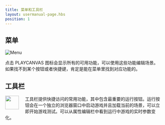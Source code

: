```yaml
---
title: 菜单和工具栏
layout: usermanual-page.hbs
position: 1
---
```


## 菜单

![Menu][1]

点击 PLAYCANVAS 图标会显示所有的可用功能，可以使用这些功能编辑场景。如果找不到某个按钮或者快捷键，肯定是能在菜单里找到对应功能的。

## 工具栏

<img src="/images/user-manual/editor/menus-and-toolbar/toolbar.png" style="padding-right: 20px; float: left;" width="44"></img>

工具栏提供快捷访问的常用功能，其中包含最重要的运行按钮。运行按钮会在一个独立的浏览器窗口中启动游戏并且加载当前的场景，可以立即开始游戏测试。可以从属性编辑栏中看到运行中游戏的实时参数变化。

[1]: /images/user-manual/editor/menus-and-toolbar/menu.png

